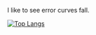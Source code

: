 I like to see error curves fall.

[![Top Langs](https://github-readme-stats.vercel.app/api/top-langs/?username=AmadejTratnik&count-private=true&layout=compact)](https://github.com/anuraghazra/github-readme-stats)
